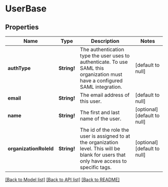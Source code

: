 # UserBase

## Properties
Name | Type | Description | Notes
------------ | ------------- | ------------- | -------------
**authType** | **String!** | The authentication type the user uses to authenticate. To use SAML this organization must have a configured SAML integration. | [default to null]
**email** | **String!** | The email address of this user. | [default to null]
**name** | **String!** | The first and last name of the user. | [optional] [default to null]
**organizationRoleId** | **String!** | The id of the role the user is assigned to at the organization level. This will be blank for users that only have access to specific tags. | [optional] [default to null]

[[Back to Model list]](../README.md#documentation-for-models) [[Back to API list]](../README.md#documentation-for-api-endpoints) [[Back to README]](../README.md)


